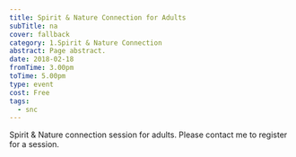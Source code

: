 ```yaml
---
title: Spirit & Nature Connection for Adults
subTitle: na
cover: fallback
category: 1.Spirit & Nature Connection
abstract: Page abstract.
date: 2018-02-18
fromTime: 3.00pm
toTime: 5.00pm
type: event
cost: Free
tags:
  - snc
---
```


Spirit & Nature connection session for adults. Please contact me to register for a session.

